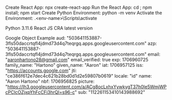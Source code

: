 Create React App: npx create-react-app <project-name>
Run the React App: cd <project-name>; npm install; npm start
Create Python Environment: python -m venv <env-name>
Activate the Environment: .\<env-name>\Scripts\activate

Python 3.11.6
React JS CRA latest version

Google Object Example
aud: "503641153887-3fls50daccrtqfl4jdmd73d4q7teqrgq.apps.googleusercontent.com"
azp: "503641153887-3fls50daccrtqfl4jdmd73d4q7teqrgq.apps.googleusercontent.com"
email: "aaronhartono28@gmail.com"
email_verified: true
exp: 1706960725
family_name: "Hartono"
given_name: "Aaron"
iat: 1706957125
iss: "https://accounts.google.com"
jti: "ce386f612e7dec4c621b28bd0d1d2e59807b0619"
locale: "id"
name: "Aaron Hartono"
nbf: 1706956825
picture: "https://lh3.googleusercontent.com/a/ACg8ocLxhxYywkygT37h0le5WmjWPcPClcOZjxpYhFcCFi3hrQI=s96-c"
sub: "112261153410143988692"